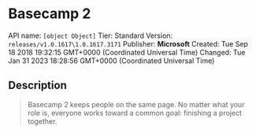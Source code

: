 # Basecamp 2
API name: `[object Object]`
Tier: Standard
Version: `releases/v1.0.1617\1.0.1617.3171`
Publisher: **Microsoft**
Created: Tue Sep 18 2018 19:32:15 GMT+0000 (Coordinated Universal Time)
Changed: Tue Jan 31 2023 18:28:56 GMT+0000 (Coordinated Universal Time)

## Description
> Basecamp 2 keeps people on the same page. No matter what your role is, everyone works toward a common goal: finishing a project together.
